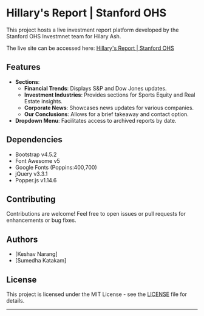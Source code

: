 # Hillary's Report | Stanford OHS

This project hosts a live investment report platform developed by the Stanford OHS Investmnet team for Hilary Ash.

The live site can be accessed here: [Hillary's Report | Stanford OHS](https://stanford-ohs-wharton.github.io/HilaryAsh/)

## Features

- **Sections**:
  - **Financial Trends**: Displays S&P and Dow Jones updates.
  - **Investment Industries**: Provides sections for Sports Equity and Real Estate insights.
  - **Corporate News**: Showcases news updates for various companies.
  - **Our Conclusions**: Allows for a brief takeaway and contact option.
- **Dropdown Menu**: Facilitates access to archived reports by date.

## Dependencies

- Bootstrap v4.5.2
- Font Awesome v5
- Google Fonts (Poppins:400,700)
- jQuery v3.3.1
- Popper.js v1.14.6

## Contributing

Contributions are welcome! Feel free to open issues or pull requests for enhancements or bug fixes.

## Authors

- [Keshav Narang]
- [Sumedha Katakam]

## License

This project is licensed under the MIT License - see the [LICENSE](link-to-license-file) file for details.

---
